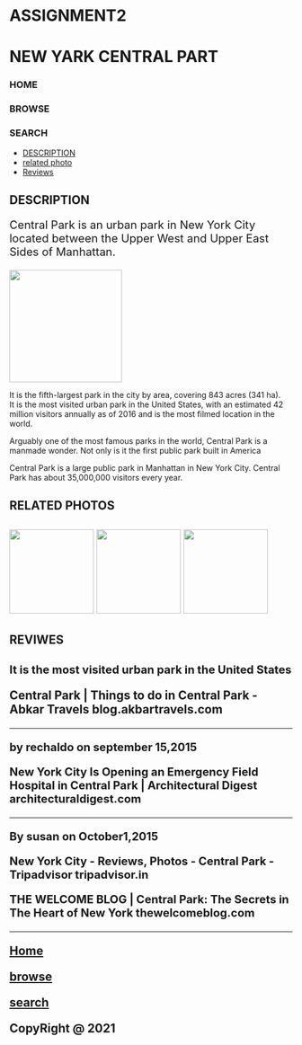 # ASSIGNMENT2
<!doctype html>
<html lang="en">
<head>
<meta charset="utf-8">
<meta http-equiv="X-UA-Compatible" content="IE=edge">
    <meta name="viewport" content="width=device-width, initial-scale=1.0">
<title>ASSIGNMENT2</title>
<style type="text/css">
p.red{font-size:20px;}
</style>
</head>
<body>
<h1>NEW YARK CENTRAL PART</h1>
<h3 id="top">HOME</h3>
<h3 id="top1">BROWSE</h3>
<h3 id="top2">SEARCH</h3>
<section>
<ul>
<li><a href="#sec1"> DESCRIPTION</a></li>
<li><a href="#sec2">related photo</a></li>
<li><a href="#sec3">Reviews</a></li>
</ul>
</section>
<section id="sec1">
<h2>DESCRIPTION</h2>
<p class="red">Central Park is an urban park in New York City located between the Upper West and Upper East Sides of Manhattan.</p>
<img src="newyark1.jpg" width="200px" hieght="200px">
<div>
<p>It is the fifth-largest park in the city by area, covering 843 acres (341 ha).<br>
 It is the most visited urban park in the United States, with an estimated 42 million visitors annually as of 2016
and is the most filmed location in the world.</p>
<p>Arguably one of the most famous parks in the world, Central Park is a manmade wonder. Not only is it the first public park built in America</p>
<p>Central Park is a large public park in Manhattan in New York City. Central Park has about 35,000,000 visitors every year.</p>
</div>
</section>
<section id="sec2">
<h2>RELATED PHOTOS<h2>
<img src="newyark2.jpg" width="150px" hieght="150px">
<img src="newyark3.jpg" width="150px" hieght="150px">
<img src="newyark4.jpg" width="150px" hieght="150px">
</section>
<section id="sec3">
<h2>REVIWES<h2>
<p class="red">It is the most visited urban park in the United States</p>
<p>Central Park | Things to do in Central Park - Abkar Travels
blog.akbartravels.com</p>
<hr></hr>
<p class="red">by rechaldo on september 15,2015</p>
<p class="red">New York City Is Opening an Emergency Field Hospital in Central Park | Architectural Digest
architecturaldigest.com</p>
<hr></hr>
<p class="red">By susan on October1,2015</p>
<p class="red">New York City - Reviews, Photos - Central Park - Tripadvisor
tripadvisor.in</p>
<p class="red">THE WELCOME BLOG | Central Park: The Secrets in The Heart of New York
thewelcomeblog.com</p>
<hr></hr>
<footer>
        <p><a href="#top">Home</a></p>
		<p><a href="#top1">browse </a></p>
	    <p><a href="#top2">search </a></p>
		<p>CopyRight @ 2021</p>
</footer>
</body>
</html>


